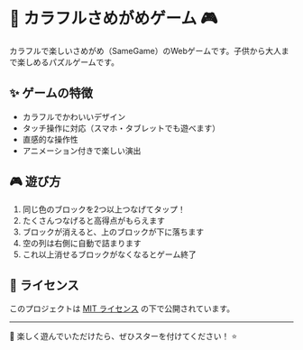 # 🐠 カラフルさめがめゲーム 🎮

カラフルで楽しいさめがめ（SameGame）のWebゲームです。子供から大人まで楽しめるパズルゲームです。

## ✨ ゲームの特徴

- カラフルでかわいいデザイン
- タッチ操作に対応（スマホ・タブレットでも遊べます）
- 直感的な操作性
- アニメーション付きで楽しい演出

## 🎮 遊び方

1. 同じ色のブロックを2つ以上つなげてタップ！
2. たくさんつなげると高得点がもらえます
3. ブロックが消えると、上のブロックが下に落ちます
4. 空の列は右側に自動で詰まります
5. これ以上消せるブロックがなくなるとゲーム終了

## 📄 ライセンス

このプロジェクトは [MIT ライセンス](LICENSE) の下で公開されています。

---

🎨 楽しく遊んでいただけたら、ぜひスターを付けてください！ ⭐
